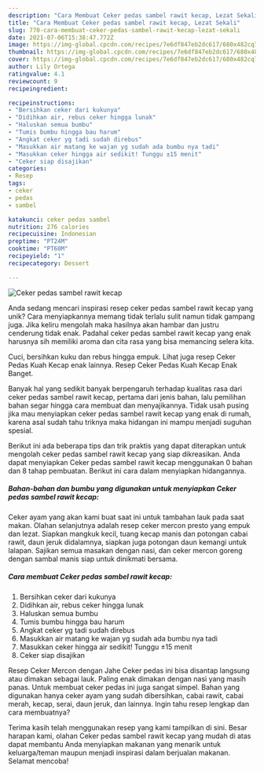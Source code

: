 ```yaml
---
description: "Cara Membuat Ceker pedas sambel rawit kecap, Lezat Sekali"
title: "Cara Membuat Ceker pedas sambel rawit kecap, Lezat Sekali"
slug: 770-cara-membuat-ceker-pedas-sambel-rawit-kecap-lezat-sekali
date: 2021-07-06T15:38:47.772Z
image: https://img-global.cpcdn.com/recipes/7e6df847eb2dc617/680x482cq70/ceker-pedas-sambel-rawit-kecap-foto-resep-utama.jpg
thumbnail: https://img-global.cpcdn.com/recipes/7e6df847eb2dc617/680x482cq70/ceker-pedas-sambel-rawit-kecap-foto-resep-utama.jpg
cover: https://img-global.cpcdn.com/recipes/7e6df847eb2dc617/680x482cq70/ceker-pedas-sambel-rawit-kecap-foto-resep-utama.jpg
author: Lily Ortega
ratingvalue: 4.1
reviewcount: 9
recipeingredient:

recipeinstructions:
- "Bersihkan ceker dari kukunya"
- "Didihkan air, rebus ceker hingga lunak"
- "Haluskan semua bumbu"
- "Tumis bumbu hingga bau harum"
- "Angkat ceker yg tadi sudah direbus"
- "Masukkan air matang ke wajan yg sudah ada bumbu nya tadi"
- "Masukkan ceker hingga air sedikit! Tunggu ±15 menit"
- "Ceker siap disajikan"
categories:
- Resep
tags:
- ceker
- pedas
- sambel

katakunci: ceker pedas sambel 
nutrition: 276 calories
recipecuisine: Indonesian
preptime: "PT24M"
cooktime: "PT60M"
recipeyield: "1"
recipecategory: Dessert

---
```



![Ceker pedas sambel rawit kecap](https://img-global.cpcdn.com/recipes/7e6df847eb2dc617/680x482cq70/ceker-pedas-sambel-rawit-kecap-foto-resep-utama.jpg)

Anda sedang mencari inspirasi resep ceker pedas sambel rawit kecap yang unik? Cara menyiapkannya memang tidak terlalu sulit namun tidak gampang juga. Jika keliru mengolah maka hasilnya akan hambar dan justru cenderung tidak enak. Padahal ceker pedas sambel rawit kecap yang enak harusnya sih memiliki aroma dan cita rasa yang bisa memancing selera kita.

Cuci, bersihkan kuku dan rebus hingga empuk. Lihat juga resep Ceker Pedas Kuah Kecap enak lainnya. Resep Ceker Pedas Kuah Kecap Enak Banget.

Banyak hal yang sedikit banyak berpengaruh terhadap kualitas rasa dari ceker pedas sambel rawit kecap, pertama dari jenis bahan, lalu pemilihan bahan segar hingga cara membuat dan menyajikannya. Tidak usah pusing jika mau menyiapkan ceker pedas sambel rawit kecap yang enak di rumah, karena asal sudah tahu triknya maka hidangan ini mampu menjadi suguhan spesial.


Berikut ini ada beberapa tips dan trik praktis yang dapat diterapkan untuk mengolah ceker pedas sambel rawit kecap yang siap dikreasikan. Anda dapat menyiapkan Ceker pedas sambel rawit kecap menggunakan 0 bahan dan 8 tahap pembuatan. Berikut ini cara dalam menyiapkan hidangannya.

<!--inarticleads1-->

##### Bahan-bahan dan bumbu yang digunakan untuk menyiapkan Ceker pedas sambel rawit kecap:



Ceker ayam yang akan kami buat saat ini untuk tambahan lauk pada saat makan. Olahan selanjutnya adalah resep ceker mercon presto yang empuk dan lezat. Siapkan mangkuk kecil, tuang kecap manis dan potongan cabai rawit, daun jeruk didalamnya, siapkan juga potongan daun kemangi untuk lalapan. Sajikan semua masakan dengan nasi, dan ceker mercon goreng dengan sambal manis siap untuk dinikmati bersama. 

<!--inarticleads2-->

##### Cara membuat Ceker pedas sambel rawit kecap:

1. Bersihkan ceker dari kukunya
1. Didihkan air, rebus ceker hingga lunak
1. Haluskan semua bumbu
1. Tumis bumbu hingga bau harum
1. Angkat ceker yg tadi sudah direbus
1. Masukkan air matang ke wajan yg sudah ada bumbu nya tadi
1. Masukkan ceker hingga air sedikit! Tunggu ±15 menit
1. Ceker siap disajikan


Resep Ceker Mercon dengan Jahe Ceker pedas ini bisa disantap langsung atau dimakan sebagai lauk. Paling enak dimakan dengan nasi yang masih panas. Untuk membuat ceker pedas ini juga sangat simpel. Bahan yang digunakan hanya ceker ayam yang sudah dibersihkan, cabai rawit, cabai merah, kecap, serai, daun jeruk, dan lainnya. Ingin tahu resep lengkap dan cara membuatnya? 

Terima kasih telah menggunakan resep yang kami tampilkan di sini. Besar harapan kami, olahan Ceker pedas sambel rawit kecap yang mudah di atas dapat membantu Anda menyiapkan makanan yang menarik untuk keluarga/teman maupun menjadi inspirasi dalam berjualan makanan. Selamat mencoba!
